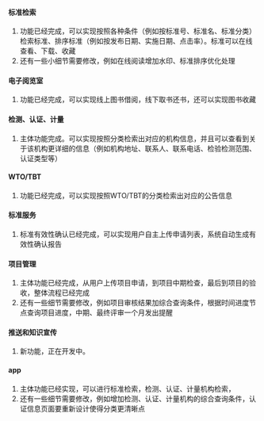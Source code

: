 #### 标准检索
1. 功能已经完成，可以实现按照各种条件（例如按标准号、标准名、标准分类）检索标准、排序标准（例如按发布日期、实施日期、点击率）。标准可以在线查看、下载、收藏
2. 还有一些小细节需要修改，例如在线阅读增加水印、标准排序优化处理

#### 电子阅览室
1. 功能已经完成，可以实现线上图书借阅，线下取书还书，还可以实现图书收藏

#### 检测、认证、计量
1. 主体功能完成。可以实现按照分类检索出对应的机构信息，并且可以查看到关于该机构更详细的信息（例如机构地址、联系人、联系电话、检验检测范围、认证类型等）

#### WTO/TBT
1. 功能已经完成，可以实现按照WTO/TBT的分类检索出对应的公告信息

#### 标准服务
1. 标准有效性确认已经完成，可以实现用户自主上传申请列表，系统自动生成有效性确认报告

#### 项目管理
1. 主体功能已经完成，从用户上传项目申请，到项目中期检查，最后到项目的验收，整体流程已经完成
2. 还有一些细节需要修改，例如项目审核结果加综合查询条件，根据时间进度节点查询项目进度，中期、最终评审一个月发出提醒

#### 推送和知识宣传
1. 新功能，正在开发中。

#### app
1. 主体功能已经实现，可以进行标准检索，检测、认证、计量机构检索，
2. 还有一些细节需要修改，例如增加检测、认证、计量机构的综合查询条件，认证信息页面要重新设计使得分类更清晰点




